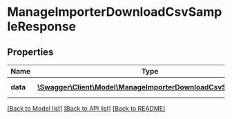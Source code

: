 # ManageImporterDownloadCsvSampleResponse

## Properties
Name | Type | Description | Notes
------------ | ------------- | ------------- | -------------
**data** | [**\Swagger\Client\Model\ManageImporterDownloadCsvSampleData**](ManageImporterDownloadCsvSampleData.md) | Response object | 

[[Back to Model list]](../README.md#documentation-for-models) [[Back to API list]](../README.md#documentation-for-api-endpoints) [[Back to README]](../README.md)


